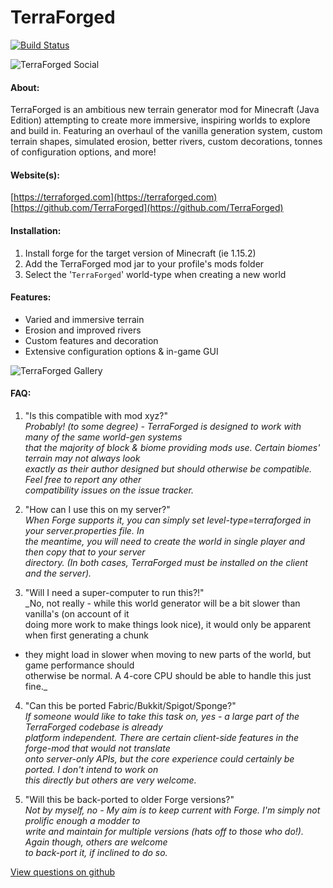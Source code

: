 # TerraForged

[![Build Status](https://ci.dags.me/buildStatus/icon?job=TerraForged)](https://ci.dags.me/job/TerraForged/)

![TerraForged Social](https://terraforged.com/curse/header.jpg)

#### About:
TerraForged is an ambitious new terrain generator mod for Minecraft (Java Edition) attempting to
 create more immersive, inspiring worlds to explore and build in. Featuring an overhaul of the
 vanilla generation system, custom terrain shapes, simulated erosion, better rivers, custom
 decorations, tonnes of configuration options, and more!

#### Website(s):
[https://terraforged.com](https://terraforged.com)  
[https://github.com/TerraForged](https://github.com/TerraForged)

#### Installation:
1. Install forge for the target version of Minecraft (ie 1.15.2)
2. Add the TerraForged mod jar to your profile's mods folder
3. Select the '`TerraForged`' world-type when creating a new world

#### Features:
- Varied and immersive terrain
- Erosion and improved rivers
- Custom features and decoration
- Extensive configuration options & in-game GUI

![TerraForged Gallery](https://terraforged.com/curse/gallery.jpg)

#### FAQ:
1) "Is this compatible with mod xyz?"  
_Probably! (to some degree) - TerraForged is designed to work with many of the same world-gen systems  
that the majority of block & biome providing mods use. Certain biomes' terrain may not always look  
exactly as their author designed but should otherwise be compatible. Feel free to report any other  
compatibility issues on the issue tracker._

2) "How can I use this on my server?"  
_When Forge supports it, you can simply set level-type=terraforged in your server.properties file. In  
the meantime, you will need to create the world in single player and then copy that to your server  
directory. (In both cases, TerraForged must be installed on the client and the server)._

3) "Will I need a super-computer to run this?!"  
_No, not really - while this world generator will be a bit slower than vanilla's (on account of it  
doing more work to make things look nice), it would only be apparent when first generating a chunk  
- they might load in slower when moving to new parts of the world, but game performance should  
otherwise be normal. A 4-core CPU should be able to handle this just fine._  

4) "Can this be ported Fabric/Bukkit/Spigot/Sponge?"  
_If someone would like to take this task on, yes - a large part of the TerraForged codebase is already  
platform independent. There are certain client-side features in the forge-mod that would not translate  
onto server-only APIs, but the core experience could certainly be ported. I don't intend to work on  
this directly but others are very welcome._

5) "Will this be back-ported to older Forge versions?"  
_Not by myself, no - My aim is to keep current with Forge. I'm simply not prolific enough a modder to  
write and maintain for multiple versions (hats off to those who do!). Again though, others are welcome  
to back-port it, if inclined to do so._

[View questions on github](https://github.com/TerraForged/TerraForged/issues?q=label:question)